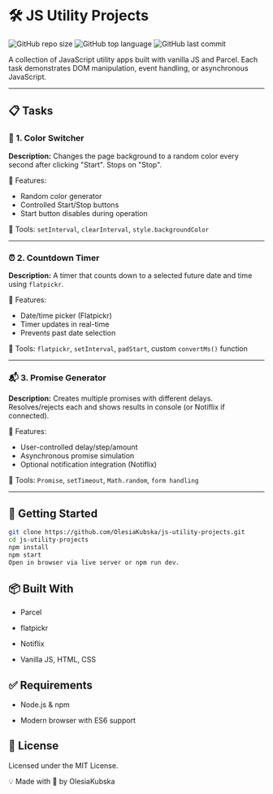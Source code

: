 # 🛠️ JS Utility Projects

![GitHub repo size](https://img.shields.io/github/repo-size/OlesiaKubska/Js-Utility-Projects)
![GitHub top language](https://img.shields.io/github/languages/top/OlesiaKubska/Js-Utility-Projects)
![GitHub last commit](https://img.shields.io/github/last-commit/OlesiaKubska/Js-Utility-Projects)

A collection of JavaScript utility apps built with vanilla JS and Parcel. Each task demonstrates DOM manipulation, event handling, or asynchronous JavaScript.

---

## 📋 Tasks

### 🎨 1. Color Switcher

**Description:** Changes the page background to a random color every second after clicking "Start". Stops on "Stop".

🧩 Features:
- Random color generator
- Controlled Start/Stop buttons
- Start button disables during operation

🔧 Tools: `setInterval`, `clearInterval`, `style.backgroundColor`

---

### ⏰ 2. Countdown Timer

**Description:** A timer that counts down to a selected future date and time using `flatpickr`.

🧩 Features:
- Date/time picker (Flatpickr)
- Timer updates in real-time
- Prevents past date selection

🔧 Tools: `flatpickr`, `setInterval`, `padStart`, custom `convertMs()` function

---

### 📬 3. Promise Generator

**Description:** Creates multiple promises with different delays. Resolves/rejects each and shows results in console (or Notiflix if connected).

🧩 Features:
- User-controlled delay/step/amount
- Asynchronous promise simulation
- Optional notification integration (Notiflix)

🔧 Tools: `Promise`, `setTimeout`, `Math.random`, `form handling`

---

## 🚀 Getting Started

```bash
git clone https://github.com/OlesiaKubska/js-utility-projects.git
cd js-utility-projects
npm install
npm start
Open in browser via live server or npm run dev.
```
##  📦 Built With
- Parcel

- flatpickr

- Notiflix

- Vanilla JS, HTML, CSS

##  ✅ Requirements
- Node.js & npm

- Modern browser with ES6 support

##  📄 License
Licensed under the MIT License.

💡 Made with 💙 by OlesiaKubska

